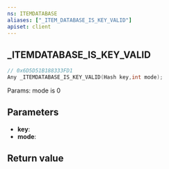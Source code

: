 ```yaml
---
ns: ITEMDATABASE
aliases: ["_ITEM_DATABASE_IS_KEY_VALID"]
apiset: client
---
```

## _ITEMDATABASE_IS_KEY_VALID

```c
// 0x6D5D51B188333FD1
Any _ITEMDATABASE_IS_KEY_VALID(Hash key,int mode);
```

Params: mode is 0

## Parameters
* **key**:
* **mode**:

## Return value

